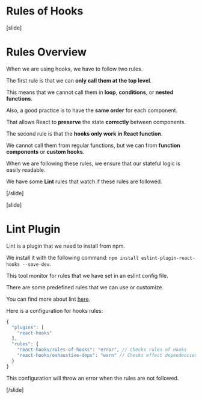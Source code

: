 # Rules of Hooks

[slide]

# Rules Overview

When we are using hooks, we have to follow two rules.

The first rule is that we can **only call them at the top level**.

This means that we cannot call them in **loop**, **conditions**, or **nested functions**.

Also, a good practice is to have the **same order** for each component.

That allows React to **preserve** the state **correctly** between components.

The second rule is that the **hooks only work in React function**.

We cannot call them from regular functions, but we can from **function components** or **custom hooks**.

When we are following these rules, we ensure that our stateful logic is easily readable.

We have some **Lint** rules that watch if these rules are followed.

[/slide]

[slide]

# Lint Plugin

Lint is a plugin that we need to install from npm.

We install it with the following command: `npm install eslint-plugin-react-hooks --save-dev`.

This tool monitor for rules that we have set in an eslint config file.

There are some predefined rules that we can use or customize.

You can find more about lint [here](https://www.npmjs.com/package/eslint-plugin-react-hooks).

Here is a configuration for hooks rules:

```js
{
  "plugins": [
    "react-hooks"
  ],
  "rules": {
    "react-hooks/rules-of-hooks": "error", // Checks rules of Hooks
    "react-hooks/exhaustive-deps": "warn" // Checks effect dependencies
  }
}
```

This configuration will throw an error when the rules are not followed.

[/slide]

